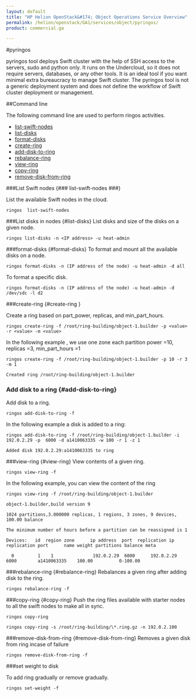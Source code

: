 ```yaml
---
layout: default
title: "HP Helion OpenStack&#174; Object Operations Service Overview"
permalink: /helion/openstack/GA1/services/object/pyringos/
product: commercial.ga

---
```

<!--UNDER REVISION-->

<script>

function PageRefresh {
onLoad="window.refresh"
}

PageRefresh();

</script>

#pyringos

pyringos tool deploys Swift cluster with the help of SSH access to the servers, sudo and python only. It runs on the Undercloud, so it does not require servers, databases, or any other tools. It is an ideal tool if you want minimal extra bureaucracy to manage Swift cluster. The pyringos tool is not a generic deployment system and does not define the workflow of Swift cluster deployment or management.

<!--

pyringos tool is a way to deploy Swift cluster relying only upon SSH access to the servers, sudo, and some Python. It runs on your Undercloud, and does not require servers, databases, or any other tools. It is an ideal tool if you want minimal extra bureaucracy to manage Swift cluster. The pyringos tool is not a generic deployment system and does not define the workflow of Swift cluster deployment or management.-->

##Command line

The following command line are used to perform ringos activities.

* [list-swift-nodes](#list-swift-nodes)
* [list-disks](#list-disks)
* [format-disks](#format-disks)
* [create-ring](#create-ring)
* [add-disk-to-ring](#add-disk-to-ring)
* [rebalance-ring](#rebalance-ring)
* [view-ring](#view-ring)
* [copy-ring](#copy-ring)
* [remove-disk-from-ring](#remove-disk-from-ring)


###List Swift nodes {### list-swift-nodes ###}

List the available Swift nodes in the cloud.

	ringos  list-swift-nodes


###List disks in nodes  {#list-disks}
List disks and size of the disks on a given node.
	
	ringos list-disks -n <IP address> -u heat-admin

###format-disks {#format-disks}
To format and mount all the available disks on a node.

	ringos format-disks -n (IP address of the node) -u heat-admin -d all

To format a specific disk.

	ringos format-disks -n (IP address of the node) -u heat-admin -d /dev/sdc -l d2


###create-ring  {#create-ring }

Create a ring based on part&#095;power, replicas, and min&#095;part&#095;hours.

	ringos create-ring -f /root/ring-building/object-1.builder -p <value> -r <value> -m <value>

 In the following example , we use one zone each partition power =10, replicas =3, min_part_hours =1

	ringos create-ring -f /root/ring-building/object-1.builder -p 10 -r 3 -m 1
	
	Created ring /root/ring-building/object-1.builder


### Add disk to a ring {#add-disk-to-ring}
Add disk to a ring.

	ringos add-disk-to-ring -f

In the following example a disk is added to a ring:

	ringos add-disk-to-ring -f /root/ring-building/object-1.builder -i  192.0.2.29 -p  6000 -d a1410063335 -w 100 -r 1 -z 1
	
	Added disk 192.0.2.29:a1410063335 to ring


###view-ring {#view-ring}
View contents of a given ring.

	ringos view-ring -f 

In the following example, you can view the content of the ring

	ringos view-ring -f /root/ring-building/object-1.builder 
	
	object-1.builder,build version 9 
	
	1024 partitions,3.000000 replicas, 1 regions, 3 zones, 9 devices, 100.00 balance
	
	The minimum number of hours before a partition can be reassigned is 1
	
	Devices:   id  region zone      ip address  port  replication ip  replication port      name weight partitions balance meta
	
	  0         1    1               192.0.2.29  6000      192.0.2.29      6000        a1410063335    100.00          0-100.00

 
###rebalance-ring {#rebalance-ring}
Rebalances a given ring after adding disk to the ring.

	ringos rebalance-ring -f


###copy-ring  {#copy-ring}
Push the ring files available with starter nodes to all the swift nodes to make all in sync.

	ringos copy-ring

	ringos copy-ring -s /root/ring-building/\*.ring.gz -n 192.0.2.100
	

###remove-disk-from-ring {#remove-disk-from-ring}
Removes a given disk from ring incase of failure

	ringos remove-disk-from-ring -f

###set weight to disk

To add ring gradually or remove gradually.

	ringos set-weight -f 